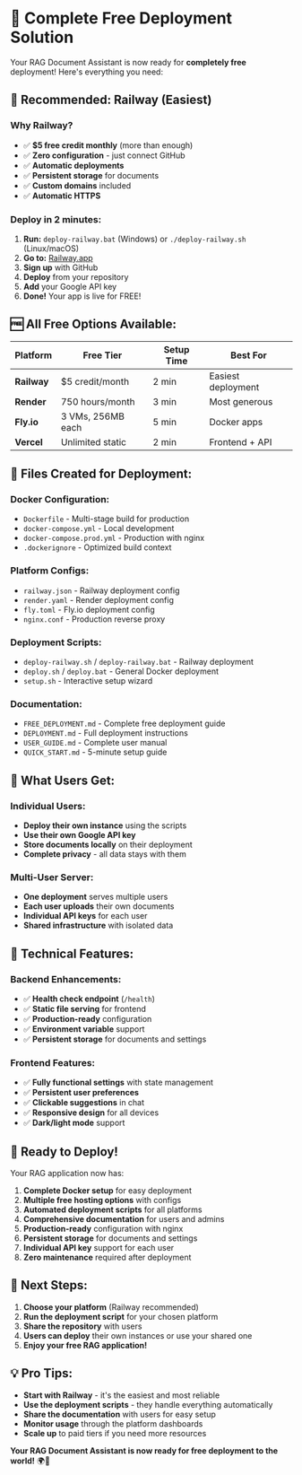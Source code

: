 # 🎉 Complete Free Deployment Solution

Your RAG Document Assistant is now ready for **completely free** deployment! Here's everything you need:

## 🚀 **Recommended: Railway (Easiest)**

### Why Railway?
- ✅ **$5 free credit monthly** (more than enough)
- ✅ **Zero configuration** - just connect GitHub
- ✅ **Automatic deployments** 
- ✅ **Persistent storage** for documents
- ✅ **Custom domains** included
- ✅ **Automatic HTTPS**

### Deploy in 2 minutes:
1. **Run:** `deploy-railway.bat` (Windows) or `./deploy-railway.sh` (Linux/macOS)
2. **Go to:** [Railway.app](https://railway.app)
3. **Sign up** with GitHub
4. **Deploy** from your repository
5. **Add** your Google API key
6. **Done!** Your app is live for FREE!

## 🆓 **All Free Options Available:**

| Platform | Free Tier | Setup Time | Best For |
|----------|-----------|------------|----------|
| **Railway** | $5 credit/month | 2 min | Easiest deployment |
| **Render** | 750 hours/month | 3 min | Most generous |
| **Fly.io** | 3 VMs, 256MB each | 5 min | Docker apps |
| **Vercel** | Unlimited static | 2 min | Frontend + API |

## 📁 **Files Created for Deployment:**

### Docker Configuration:
- `Dockerfile` - Multi-stage build for production
- `docker-compose.yml` - Local development
- `docker-compose.prod.yml` - Production with nginx
- `.dockerignore` - Optimized build context

### Platform Configs:
- `railway.json` - Railway deployment config
- `render.yaml` - Render deployment config  
- `fly.toml` - Fly.io deployment config
- `nginx.conf` - Production reverse proxy

### Deployment Scripts:
- `deploy-railway.sh` / `deploy-railway.bat` - Railway deployment
- `deploy.sh` / `deploy.bat` - General Docker deployment
- `setup.sh` - Interactive setup wizard

### Documentation:
- `FREE_DEPLOYMENT.md` - Complete free deployment guide
- `DEPLOYMENT.md` - Full deployment instructions
- `USER_GUIDE.md` - Complete user manual
- `QUICK_START.md` - 5-minute setup guide

## 🎯 **What Users Get:**

### Individual Users:
- **Deploy their own instance** using the scripts
- **Use their own Google API key**
- **Store documents locally** on their deployment
- **Complete privacy** - all data stays with them

### Multi-User Server:
- **One deployment** serves multiple users
- **Each user uploads** their own documents
- **Individual API keys** for each user
- **Shared infrastructure** with isolated data

## 🔧 **Technical Features:**

### Backend Enhancements:
- ✅ **Health check endpoint** (`/health`)
- ✅ **Static file serving** for frontend
- ✅ **Production-ready** configuration
- ✅ **Environment variable** support
- ✅ **Persistent storage** for documents and settings

### Frontend Features:
- ✅ **Fully functional settings** with state management
- ✅ **Persistent user preferences**
- ✅ **Clickable suggestions** in chat
- ✅ **Responsive design** for all devices
- ✅ **Dark/light mode** support

## 🎉 **Ready to Deploy!**

Your RAG application now has:

1. **Complete Docker setup** for easy deployment
2. **Multiple free hosting options** with configs
3. **Automated deployment scripts** for all platforms
4. **Comprehensive documentation** for users and admins
5. **Production-ready** configuration with nginx
6. **Persistent storage** for documents and settings
7. **Individual API key** support for each user
8. **Zero maintenance** required after deployment

## 🚀 **Next Steps:**

1. **Choose your platform** (Railway recommended)
2. **Run the deployment script** for your chosen platform
3. **Share the repository** with users
4. **Users can deploy** their own instances or use your shared one
5. **Enjoy your free RAG application!**

## 💡 **Pro Tips:**

- **Start with Railway** - it's the easiest and most reliable
- **Use the deployment scripts** - they handle everything automatically
- **Share the documentation** with users for easy setup
- **Monitor usage** through the platform dashboards
- **Scale up** to paid tiers if you need more resources

**Your RAG Document Assistant is now ready for free deployment to the world!** 🌍🤖
